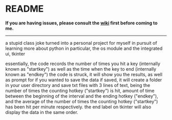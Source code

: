 # README

**If you are having issues, please consult the [wiki](https://github.com/draaaa/counter/wiki) first before coming to me.**

-----------------------------------------------------------------------------------------

a stupid class joke turned into a personal project for myself in pursuit of learning more about python
in particular, the os module and the integrated ui, tkinter

essentially, the code records the number of times you hit a key (internally known as "startkey") as well as the time
when the key to end (internally known as "endkey") the code is struck, it will show you the results, as well as prompt for if you wanted to save the data
if saved, it will create a folder in your user directory and save txt files with 3 lines of text, being the number of times the counting hotkey ("startkey") is hit,
amount of time between the beginning of the interval and the ending hotkey ("endkey"),
and the average of the number of times the counting hotkey ("startkey") has been hit per minute respectively.
the end label on tkinter will also display the data in the same order.
